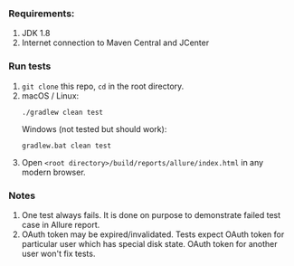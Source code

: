 ### Requirements:
1. JDK 1.8
2. Internet connection to Maven Central and JCenter

### Run tests
1. `git clone` this repo, `cd` in the root directory.
2. macOS / Linux:
    ```
    ./gradlew clean test
    ```
    Windows (not tested but should work):
    ```
    gradlew.bat clean test
    ```
3. Open `<root directory>/build/reports/allure/index.html` in any modern browser.

### Notes
1. One test always fails. It is done on purpose to demonstrate failed test case in Allure report.
2. OAuth token may be expired/invalidated. Tests expect OAuth token for particular user which has special disk state. OAuth token for another user won't fix tests.
